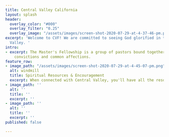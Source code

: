 ```yaml
---
title: Central Valley California
layout: splash
header:
  overlay_color: "#000"
  overlay_filter: "0.25"
  overlay_image: "/assets/images/screen-shot-2020-07-29-at-4-37-46-pm.png"
excerpt: 'Welcome to CVF! We are committed to seeing God glorified in the Central
  Valley. '
intro:
- excerpt: The Master's Fellowship is a group of pastors bound together by uncommon
    convictions and common affections.
feature_row:
- image_path: "/assets/images/screen-shot-2020-07-29-at-4-45-07-pm.png"
  alt: windmill
  title: Spiritual Resources & Encouragement
  excerpt: When connected with Central Valley, you'll have all the resources you need.
- image_path: ''
  alt: ''
  title: ''
  excerpt: ''
- image_path: ''
  alt: ''
  title: ''
  excerpt: ''
published: false

---
```

